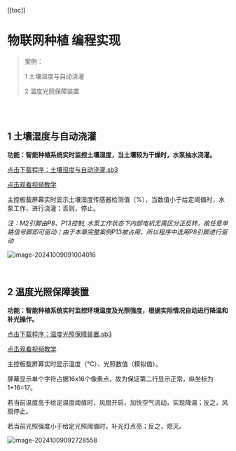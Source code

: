 [[toc]]

# 物联网种植 编程实现

> 案例：
>
> 1 土壤湿度与自动浇灌
>
> 2 温度光照保障装置

<br>

<br>

## 1 土壤湿度与自动浇灌

**功能：智能种植系统实时监控土壤湿度，当土壤较为干燥时，水泵抽水浇灌。**

<a href="/tutorial/cfdsx/sb3/04/土壤湿度与自动浇灌.sb3">点击下载程序：土壤湿度与自动浇灌.sb3</a>

<a href="https://www.bilibili.com/video/BV1BszFYPENv/?spm_id_from=333.999.0.0&vd_source=d34a80bae9d64a0c5a0716bd47877802" target="_blank">点击观看视频教学</a>


主控板载屏幕实时显示土壤湿度传感器检测值（%），当数值小于给定阈值时，水泵工作，进行浇灌；否则，停止。

*注：M2引脚由P8、P13控制, 水泵工作状态下内部电机无需区分正反转，故任意单路信号脚即可驱动；由于本章完整案例P13被占用，所以程序中选用P8引脚进行驱动*

![image-20241009091004016](/物联网种植编程实现.assets/image-20241009091004016.png)



<br>

## 2 温度光照保障装置

**功能：智能种植系统实时监控环境温度及光照强度，根据实际情况自动进行降温和补光操作。**

<a href="/tutorial/cfdsx/sb3/04/温度光照保障装置.sb3">点击下载程序：温度光照保障装置.sb3</a>

<a href="https://www.bilibili.com/video/BV1BszFYPEws/?spm_id_from=333.999.0.0&vd_source=d34a80bae9d64a0c5a0716bd47877802" target="_blank">点击观看视频教学</a>


主控板载屏幕实时显示温度（℃）、光照数值（模拟值）。

屏幕显示单个字符占据16x16个像素点，故为保证第二行显示正常，纵坐标为1+16=17。

若当前温度高于给定温度阈值时，风扇开启，加快空气流动，实现降温；反之，风扇停止。

若当前光照强度小于给定光照阈值时，补光灯点亮；反之，熄灭。

![image-20241009092728558](/物联网种植编程实现.assets/image-20241009092728558.png)